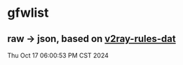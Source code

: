 # gfwlist
## raw -> json, based on [v2ray-rules-dat](https://github.com/Loyalsoldier/v2ray-rules-dat)
Thu Oct 17 06:00:53 PM CST 2024

